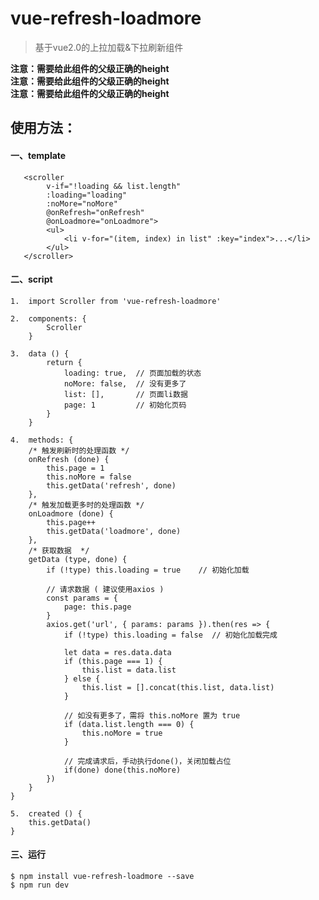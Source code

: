 # vue-refresh-loadmore

> 基于vue2.0的上拉加载&下拉刷新组件  
  
**注意：需要给此组件的父级正确的height**  
**注意：需要给此组件的父级正确的height**  
**注意：需要给此组件的父级正确的height**  
    
    
    
## 使用方法：  
  
#### 一、template  

       <scroller  
            v-if="!loading && list.length"  
            :loading="loading"  
            :noMore="noMore"  
            @onRefresh="onRefresh"  
            @onLoadmore="onLoadmore">  
            <ul>  
                <li v-for="(item, index) in list" :key="index">...</li>  
            </ul>  
       </scroller>  
  
#### 二、script  
 
    1.  import Scroller from 'vue-refresh-loadmore'  

    2.  components: {  
            Scroller  
        }  

    3.  data () {  
            return {  
                loading: true,  // 页面加载的状态  
                noMore: false,  // 没有更多了  
                list: [],       // 页面li数据  
                page: 1         // 初始化页码
            }  
        }  

    4.  methods: {  
        /* 触发刷新时的处理函数 */  
        onRefresh (done) {  
            this.page = 1  
            this.noMore = false  
            this.getData('refresh', done)  
        },  
        /* 触发加载更多时的处理函数 */  
        onLoadmore (done) {  
            this.page++  
            this.getData('loadmore', done)  
        },  
        /* 获取数据  */   
        getData (type, done) {  
            if (!type) this.loading = true    // 初始化加载  
            
            // 请求数据 ( 建议使用axios )  
            const params = {  
                page: this.page  
            }  
            axios.get('url', { params: params }).then(res => {  
                if (!type) this.loading = false  // 初始化加载完成  
                
                let data = res.data.data  
                if (this.page === 1) {  
                    this.list = data.list  
                } else {  
                    this.list = [].concat(this.list, data.list)  
                }  

                // 如没有更多了，需将 this.noMore 置为 true  
                if (data.list.length === 0) {  
                    this.noMore = true  
                }  
                
                // 完成请求后，手动执行done()，关闭加载占位  
                if(done) done(this.noMore)  
            })  
        }  
    }  

    5.  created () {
        this.getData()
    }
  
#### 三、运行  

    $ npm install vue-refresh-loadmore --save
    $ npm run dev
